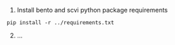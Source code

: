 1. Install bento and scvi python package requirements 
```
pip install -r ../requirements.txt
```
2. ...